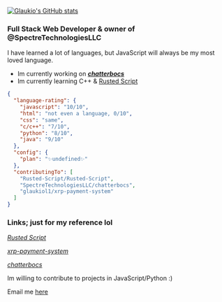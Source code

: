 [![Glaukio's GitHub stats](https://github-readme-stats.vercel.app/api?username=glaukiol1&count_private=true&hide=stars)](https://github.com/anuraghazra/github-readme-stats)

### Full Stack Web Developer & owner of @SpectreTechnologiesLLC

I have learned a lot of languages, but JavaScript will always be my most loved language.

- Im currently working on [***chatterbocs***](https://github.com/SpectreTechnologiesLLC/chatterbocs)
- Im currently learning C++ & [Rusted Script](https://github.com/Rusted-Script/Rusted-Script)

```JSON
{
  "language-rating": {
    "javascript": "10/10",
    "html": "not even a language, 0/10",
    "css": "same",
    "c/c++": "7/10",
    "python": "8/10",
    "java": "9/10"
  },
  "config": {
    "plan": "✨undefined✨"
  },
  "contributingTo": [
    "Rusted-Script/Rusted-Script",
    "SpectreTechnologiesLLC/chatterbocs",
    "glaukiol1/xrp-payment-system"
  ]
}
```

### Links; just for my reference lol

[*Rusted Script*](https://github.com/Rusted-Script/Rusted-Script)

[*xrp-payment-system*](https://github.com/glaukiol1/xrp-payment-system)

[*chatterbocs*](https://github.com/SpectreTechnologiesLLC/chatterbocs)


Im willing to contribute to projects in JavaScript/Python :)

Email me [here](mailto:gllupo@outlook.com)

